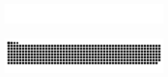 <p align="center">
  <img src="https://raw.githubusercontent.com/zimo493/zimo493/main/assets/hello.svg" alt=""/>
</p>

<div align="center">
  <img src="https://img.shields.io/badge/HTML5-E34F26?logo=html5&logoColor=fff" alt=""/>
  <img src="https://img.shields.io/badge/CSS3-1572B6?logo=html5&logoColor=fff" alt=""/>
  <img src="https://img.shields.io/badge/JavaScript-F7DF1E?logo=javascript&logoColor=000" alt=""/>
  <img src="https://img.shields.io/badge/Vite-646CFF?logo=vite&logoColor=fff" alt=""/>
  <img src="https://img.shields.io/badge/TypeScript-3178C6?logo=typescript&logoColor=fff" alt=""/>
  <img src="https://img.shields.io/badge/Vue-4FC08D?logo=vuedotjs&logoColor=fff" alt=""/>
  <img src="https://img.shields.io/badge/VitePress-BD34FE?logo=vitepress&logoColor=fff" alt=""/>
  <img src="https://img.shields.io/badge/UnoCSS-333?logo=unocss&logoColor=fff" alt=""/>
  <img src="https://img.shields.io/badge/Less-1D365D?logo=less&logoColor=fff" alt=""/>
  <img src="https://img.shields.io/badge/Git-F05032?logo=git&logoColor=fff" alt=""/>
  <img src="https://img.shields.io/badge/Linux-FCC624?logo=linux&logoColor=000" alt=""/>
</div>

![](https://raw.githubusercontent.com/zimo493/zimo493/main/assets/github-contribution-grid-snake-dark.svg)

<div align="center">
  <img align="" height="137px" src="https://github-readme-stats.vercel.app/api?username=zimo493&hide_border=true&&bg_color=161B22&show_icons=true&locale=cn"  alt=""/>
  <img align="" height="137px" src="https://github-readme-stats.vercel.app/api/top-langs/?username=zimo493&hide_border=true&&bg_color=161B22&layout=compact&locale=cn"  alt=""/>
</div>

<!---
zimo493/zimo493 is a ✨ special ✨ repository because its `README.md` (this file) appears on your GitHub profile.
You can click the Preview link to take a look at your changes.
--->
